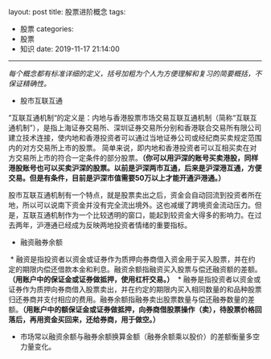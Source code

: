 layout: post
title: 股票进阶概念
tags:
  - 股票
categories:
  - 股票
  - 知识
date: 2019-11-17 21:14:00
---
*每个概念都有标准详细的定义，括号加粗为个人为方便理解和复习的简要概括，不保证精确性。*

* 股市互联互通

”互联互通机制“的定义是：内地与香港股票市场交易互联互通机制（简称“互联互通机制”），是指上海证券交易所、深圳证券交易所分别和香港联合交易所有限公司建立技术连接，使内地和香港投资者可以通过当地证券公司或经纪商买卖规定范围内的对方交易所上市的股票。 简单来说，即内地和香港投资者可以互相买卖在对方交易所上市的符合一定条件的部分股票。**（你可以用沪深的账号买卖港股，同样港股账号也可以买卖沪深的股票。以前是沪深两市互通，后来是沪深港互通，方便交易。但是有条件，目前是沪深市值需要50万以上才能开通沪港通。）**

股市互联互通机制有一个特点，就是股票卖出之后，资金会自动回流到投资者所在地，所以可以说南下资金并没有完全流出境外。这也减缓了跨境资金流动压力。但是，互联互通机制作为一个比较透明的窗口，能起到较资金大得多的影响力。在过去两年，沪港通已经成为反映两地投资者情绪的重要指标。

* 融资融券余额

  * 融资是指投资者以资金或证券作为质押向券商借入资金用于买入股票，并在约定的期限内偿还借款本金和利息。融资余额指融资买入股票与偿还融资额的差额。**（用账户中的保证金或证券做抵押，使用杠杆交易。）**
  * 融券是指投资者以资金或证券作为质押向券商借入股票卖出，并在约定的期限内买入相同数量的和品种股票归还券商并支付相应的费用。融券余额指融券卖出股票数量与偿还融券数量的差额。**（用账户中的额保证金或证券做抵押，向券商借股票操作（卖），待股票价格回落后，再用资金买回来，还给券商，用于做空。）**
  * 市场常以融资余额与融券余额换算金额（融券余额乘以股价）的差额衡量多空力量变化。